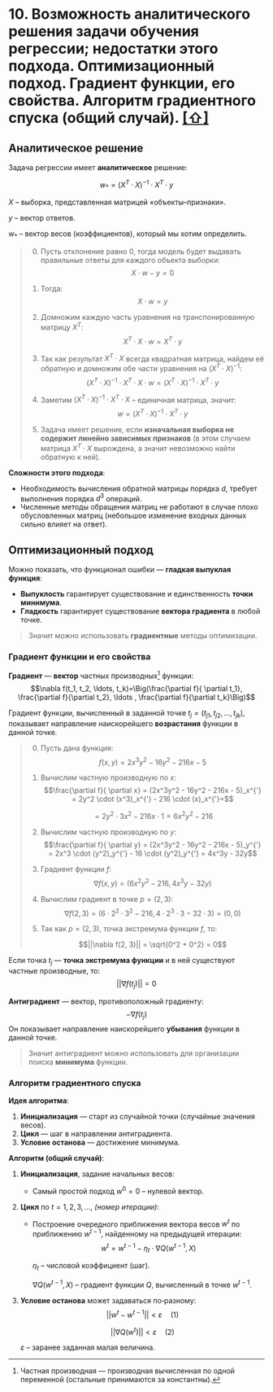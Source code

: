 # 10. Возможность аналитического решения задачи обучения регрессии; недостатки этого подхода. Оптимизационный подход. Градиент функции, его свойства. Алгоритм градиентного спуска (общий случай). [[⇧]](../questions-list.md)

## Аналитическое решение

Задача регрессии имеет **аналитическое** решение:

$$w_{\ast}=(X^T \cdot X)^{-1} \cdot X^T \cdot y$$

$X$ – выборка, представленная матрицей «объекты–признаки».

$y$ – вектор ответов.

$w_{\ast}$ – вектор весов (коэффициентов), который мы хотим определить.

> 0. Пусть отклонение равно $0$, тогда модель будет выдавать правильные ответы для каждого объекта выборки:
>    $$X \cdot w - y =0$$
>
> 1. Тогда:
>    $$X \cdot w = y$$
> 2. Домножим каждую часть уравнения на транспонированную матрицу $X^T$:
>    $$X^T \cdot X \cdot w = X^T \cdot y$$
> 3. Так как результат $X^T \cdot X$ всегда квадратная матрица, найдем её обратную и домножим обе части уравнения на $(X^T \cdot X)^{-1}$:
>    $$(X^T \cdot X)^{-1} \cdot X^T \cdot X \cdot w= (X^T \cdot X)^{-1} \cdot X^T \cdot y$$
> 4. Заметим $(X^T \cdot X)^{-1} \cdot X^T \cdot X$ – единичная матрица, значит:
>    $$w= (X^T \cdot X)^{-1} \cdot X^T \cdot y$$
> 5. Задача имеет решение, если **изначальная выборка не содержит линейно зависимых признаков** (в этом случаем матрица $X^T \cdot X$ вырождена, а значит невозможно найти обратную к ней).

**Сложности этого подхода**:

- Необходимость вычисления обратной матрицы порядка $d$, требует выполнения порядка $d^3$ операций.
- Численные методы обращения матриц не работают в случае плохо обусловленных матриц (небольшое изменение входных данных сильно влияет на ответ).

## Оптимизационный подход

Можно показать, что функционал ошибки — **гладкая выпуклая функция**:

- **Выпуклость** гарантирует существование и единственность **точки минимума**.
- **Гладкость** гарантирует существование **вектора градиента** в любой точке.

> Значит можно использовать **градиентные** методы оптимизации.

### Градиент функции и его свойства

**Градиент** — **вектор** частных производных[^1] функции:
$$\nabla f(t_1, t_2, \ldots, t_k)=\Big(\frac{\partial f}{ \partial t_1}, \frac{\partial f}{\partial t_2}, \ldots , \frac{\partial f}{\partial t_k}\Big)$$

Градиент функции, вычисленный в заданной точке $t_j = (t_{j1}, t_{j2}, \ldots, t_{jk})$, показывает направление наискорейшего **возрастания** функции в данной точке.

> 0. Пусть дана функция:
>    $$f(x,y) = 2x^3y^2 - 16y^2 - 216x - 5$$
> 1. Вычислим частную производную по $x$:
>    $$\frac{\partial f}{ \partial x} = (2x^3y^2 - 16y^2 - 216x - 5)_x^{'} = 2y^2 \cdot (x^3)_x^{'} - 216 \cdot (x)_x^{'}=$$
>
>    $$= 2y^2 \cdot 3x^2 - 216x \cdot 1 = 6x^2y^2  - 216$$
>
> 2. Вычислим частную производную по $y$:
>    $$\frac{\partial f}{ \partial y} = (2x^3y^2 - 16y^2 - 216x - 5)_y^{'} = 2x^3 \cdot (y^2)_y^{'} - 16 \cdot (y^2)_y^{'} = 4x^3y - 32y$$
> 3. Градиент функции $f$:
>    $$\nabla f(x,y) = ( 6x^2y^2 - 216,4x^3y - 32y )$$
> 4. Вычислим градиент в точке $p = (2, 3)$:
>    $$\nabla f(2, 3) = ( 6 \cdot 2^2 \cdot 3^2  - 216 , 4 \cdot 2^3 \cdot 3 - 32 \cdot 3 ) = (0, 0)$$
> 5. Так как $p = (2, 3)$, точка экстремума функции $f$, то:
>
>    $$||\nabla f(2, 3)|| = \sqrt{0^2 + 0^2} = 0$$

Если точка $t_j$ — **точка экстремума функции** и в ней существуют частные производные, то:
$$||\nabla f(t_j)||=0$$

**Антиградиент** — вектор, противоположный градиенту:
$$- \nabla f(t_j)$$
Он показывает направление наискорейшего **убывания** функции в данной точке.

> Значит антиградиент можно использовать для организации поиска **минимума** функции.

### Алгоритм градиентного спуска

**Идея алгоритма**:

1. **Инициализация** — старт из случайной точки (случайные значения весов).
2. **Цикл** — шаг в направлении антиградиента.
3. **Условие останова** — достижение минимума.

**Алгоритм (общий случай)**:

1. **Инициализация**, задание начальных весов:

   - Самый простой подход $w^0=0$ – нулевой вектор.

2. **Цикл** по $t=1, 2, 3,\ldots,$ _(номер итерации)_:

   - Построение очередного приближения вектора весов $w^t$ по приближению $w^{t-1}$, найденному на предыдущей итерации:
     $$w^t=w^{t-1}-\eta_t \cdot \nabla Q(w^{t-1},X)$$

     $\eta_t$ – числовой коэффициент (шаг).

     $\nabla Q(w^{t-1},X)$ – градиент функции $Q$, вычисленный в точке $w^{t-1}$.

3. **Условие останова** может задаваться по‑разному:
   $$||w^t-w^{t-1}|| < \varepsilon \quad (1)$$

   $$||\nabla Q(w^{t})|| < \varepsilon \quad (2)$$

   $\varepsilon$ – заранее заданная малая величина.

[^1]: Частная производная — производная вычисленная по одной переменной (остальные принимаются за константны).

